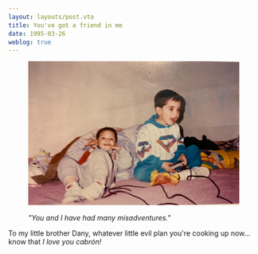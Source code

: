 ```yaml
---
layout: layouts/post.vto
title: You've got a friend in me
date: 1995-03-26
weblog: true
---
```


<script type="text/javascript">

</script>

<figure>
  <picture>

![Two kids playing a game on a bed, laughing](/assets/images/ichigo.jpg)

</picture>
  <figcaption>

_"You and I have had many misadventures."_

</figcaption>
</figure>

To my little brother Dany, whatever little evil
plan you're cooking up now... know that _I love you cabrón!_
<hidden>
</hidden>
